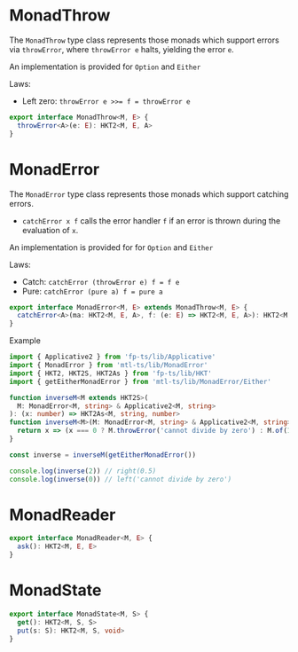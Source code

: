 # MonadThrow

The `MonadThrow` type class represents those monads which support errors via
`throwError`, where `throwError e` halts, yielding the error `e`.

An implementation is provided for `Option` and `Either`

Laws:

- Left zero: `throwError e >>= f = throwError e`

```ts
export interface MonadThrow<M, E> {
  throwError<A>(e: E): HKT2<M, E, A>
}
```

# MonadError

The `MonadError` type class represents those monads which support catching
errors.

- `catchError x f` calls the error handler `f` if an error is thrown during the
  evaluation of `x`.

An implementation is provided for for `Option` and `Either`

Laws:

- Catch: `catchError (throwError e) f = f e`
- Pure: `catchError (pure a) f = pure a`

```ts
export interface MonadError<M, E> extends MonadThrow<M, E> {
  catchError<A>(ma: HKT2<M, E, A>, f: (e: E) => HKT2<M, E, A>): HKT2<M, E, A>
}
```

Example

```ts
import { Applicative2 } from 'fp-ts/lib/Applicative'
import { MonadError } from 'mtl-ts/lib/MonadError'
import { HKT2, HKT2S, HKT2As } from 'fp-ts/lib/HKT'
import { getEitherMonadError } from 'mtl-ts/lib/MonadError/Either'

function inverseM<M extends HKT2S>(
  M: MonadError<M, string> & Applicative2<M, string>
): (x: number) => HKT2As<M, string, number>
function inverseM<M>(M: MonadError<M, string> & Applicative2<M, string>): (x: number) => HKT2<M, string, number> {
  return x => (x === 0 ? M.throwError('cannot divide by zero') : M.of(1 / x))
}

const inverse = inverseM(getEitherMonadError())

console.log(inverse(2)) // right(0.5)
console.log(inverse(0)) // left('cannot divide by zero')
```

# MonadReader

```ts
export interface MonadReader<M, E> {
  ask(): HKT2<M, E, E>
}
```

# MonadState

```ts
export interface MonadState<M, S> {
  get(): HKT2<M, S, S>
  put(s: S): HKT2<M, S, void>
}
```
